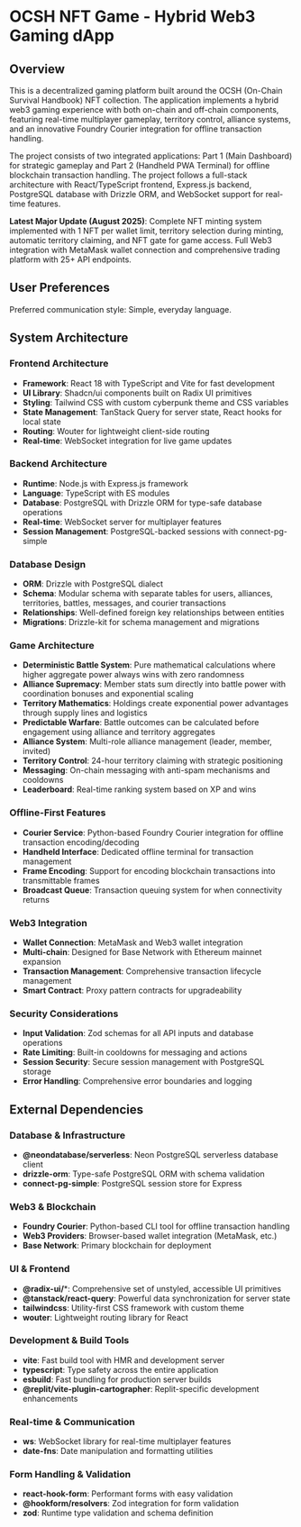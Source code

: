 # OCSH NFT Game - Hybrid Web3 Gaming dApp

## Overview

This is a decentralized gaming platform built around the OCSH (On-Chain Survival Handbook) NFT collection. The application implements a hybrid web3 gaming experience with both on-chain and off-chain components, featuring real-time multiplayer gameplay, territory control, alliance systems, and an innovative Foundry Courier integration for offline transaction handling.

The project consists of two integrated applications: Part 1 (Main Dashboard) for strategic gameplay and Part 2 (Handheld PWA Terminal) for offline blockchain transaction handling. The project follows a full-stack architecture with React/TypeScript frontend, Express.js backend, PostgreSQL database with Drizzle ORM, and WebSocket support for real-time features.

**Latest Major Update (August 2025)**: Complete NFT minting system implemented with 1 NFT per wallet limit, territory selection during minting, automatic territory claiming, and NFT gate for game access. Full Web3 integration with MetaMask wallet connection and comprehensive trading platform with 25+ API endpoints.

## User Preferences

Preferred communication style: Simple, everyday language.

## System Architecture

### Frontend Architecture
- **Framework**: React 18 with TypeScript and Vite for fast development
- **UI Library**: Shadcn/ui components built on Radix UI primitives
- **Styling**: Tailwind CSS with custom cyberpunk theme and CSS variables
- **State Management**: TanStack Query for server state, React hooks for local state
- **Routing**: Wouter for lightweight client-side routing
- **Real-time**: WebSocket integration for live game updates

### Backend Architecture
- **Runtime**: Node.js with Express.js framework
- **Language**: TypeScript with ES modules
- **Database**: PostgreSQL with Drizzle ORM for type-safe database operations
- **Real-time**: WebSocket server for multiplayer features
- **Session Management**: PostgreSQL-backed sessions with connect-pg-simple

### Database Design
- **ORM**: Drizzle with PostgreSQL dialect
- **Schema**: Modular schema with separate tables for users, alliances, territories, battles, messages, and courier transactions
- **Relationships**: Well-defined foreign key relationships between entities
- **Migrations**: Drizzle-kit for schema management and migrations

### Game Architecture
- **Deterministic Battle System**: Pure mathematical calculations where higher aggregate power always wins with zero randomness
- **Alliance Supremacy**: Member stats sum directly into battle power with coordination bonuses and exponential scaling
- **Territory Mathematics**: Holdings create exponential power advantages through supply lines and logistics
- **Predictable Warfare**: Battle outcomes can be calculated before engagement using alliance and territory aggregates
- **Alliance System**: Multi-role alliance management (leader, member, invited)
- **Territory Control**: 24-hour territory claiming with strategic positioning
- **Messaging**: On-chain messaging with anti-spam mechanisms and cooldowns
- **Leaderboard**: Real-time ranking system based on XP and wins

### Offline-First Features
- **Courier Service**: Python-based Foundry Courier integration for offline transaction encoding/decoding
- **Handheld Interface**: Dedicated offline terminal for transaction management
- **Frame Encoding**: Support for encoding blockchain transactions into transmittable frames
- **Broadcast Queue**: Transaction queuing system for when connectivity returns

### Web3 Integration
- **Wallet Connection**: MetaMask and Web3 wallet integration
- **Multi-chain**: Designed for Base Network with Ethereum mainnet expansion
- **Transaction Management**: Comprehensive transaction lifecycle management
- **Smart Contract**: Proxy pattern contracts for upgradeability

### Security Considerations
- **Input Validation**: Zod schemas for all API inputs and database operations
- **Rate Limiting**: Built-in cooldowns for messaging and actions
- **Session Security**: Secure session management with PostgreSQL storage
- **Error Handling**: Comprehensive error boundaries and logging

## External Dependencies

### Database & Infrastructure
- **@neondatabase/serverless**: Neon PostgreSQL serverless database client
- **drizzle-orm**: Type-safe PostgreSQL ORM with schema validation
- **connect-pg-simple**: PostgreSQL session store for Express

### Web3 & Blockchain
- **Foundry Courier**: Python-based CLI tool for offline transaction handling
- **Web3 Providers**: Browser-based wallet integration (MetaMask, etc.)
- **Base Network**: Primary blockchain for deployment

### UI & Frontend
- **@radix-ui/***: Comprehensive set of unstyled, accessible UI primitives
- **@tanstack/react-query**: Powerful data synchronization for server state
- **tailwindcss**: Utility-first CSS framework with custom theme
- **wouter**: Lightweight routing library for React

### Development & Build Tools
- **vite**: Fast build tool with HMR and development server
- **typescript**: Type safety across the entire application
- **esbuild**: Fast bundling for production server builds
- **@replit/vite-plugin-cartographer**: Replit-specific development enhancements

### Real-time & Communication
- **ws**: WebSocket library for real-time multiplayer features
- **date-fns**: Date manipulation and formatting utilities

### Form Handling & Validation
- **react-hook-form**: Performant forms with easy validation
- **@hookform/resolvers**: Zod integration for form validation
- **zod**: Runtime type validation and schema definition